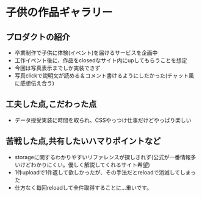 # 子供の作品ギャラリー
## プロダクトの紹介
- 卒業制作で子供に体験(イベント)を届けるサービスを企画中
- 工作イベント後に、作品をclosedなサイト内にupしてもらうことを想定
- 今回は写真表示までしか実装できず
- 写真clickで説明文が読める＆コメント書けるようにしたかった(チャット風に感想伝え合う)
## 工夫した点,こだわった点
- データ授受実装に時間を取られ、CSSやっつけ仕事だけどやっぱり楽しい
## 苦戦した点,共有したいハマりポイントなど
- storageに関するわかりやすいリファレンスが探しきれず(公式が一番情報多いけどわかりにくい。優しく解説してくれるサイト希望)
- 1件uploadで1件返して欲しかったが、その手法だとreloadで消滅してしまった
- 仕方なく毎回reloadして全件取得することに...重いです。

